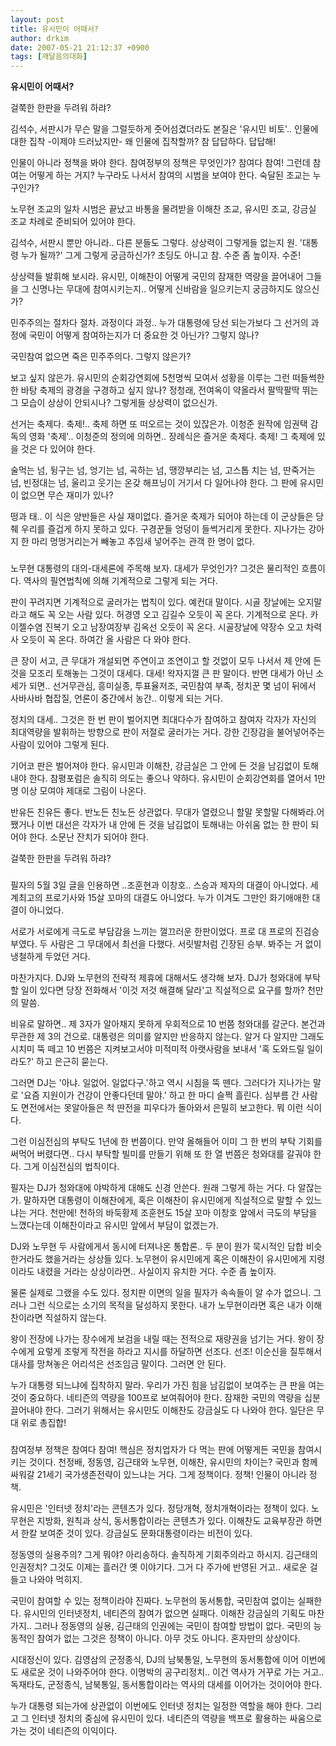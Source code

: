```yaml
---
layout: post
title: 유시민이 어때서?
author: drkim
date: 2007-05-21 21:12:37 +0900
tags: [깨달음의대화]
---
```

**유시민이 어때서?**
              
걸쭉한 한판을 두려워 하랴?

김석수, 서판시가 무슨 말을 그럴듯하게 줏어섬겼더라도 본질은 '유시민 비토'.. 인물에 대한 집착 -이제야 드러났지만- 왜 인물에 집착할까? 참 답답하다. 답답해! 

인물이 아니라 정책을 봐야 한다. 참여정부의 정책은 무엇인가? 참여다 참여! 그런데 참여는 어떻게 하는 거지? 누구라도 나서서 참여의 시범을 보여야 한다. 숙달된 조교는 누구인가? 

노무현 조교의 일차 시범은 끝났고 바통을 물려받을 이해찬 조교, 유시민 조교, 강금실 조교 차례로 준비되어 있어야 한다. 

김석수, 서판시 뿐만 아니라.. 다른 분들도 그렇다. 상상력이 그렇게들 없는지 원. '대통령 누가 될까?' 그게 그렇게 궁금하신가? 초딩도 아니고 참. 수준 좀 높이자. 수준!

상상력들 발휘해 보시라. 유시민, 이해찬이 어떻게 국민의 잠재한 역량을 끌어내어 그들을 그 신명나는 무대에 참여시키는지.. 어떻게 신바람을 일으키는지 궁금하지도 않으신가?

민주주의는 절차다 절차. 과정이다 과정.. 누가 대통령에 당선 되는가보다 그 선거의 과정에 국민이 어떻게 참여하는지가 더 중요한 것 아닌가? 그렇지 않나? 

국민참여 없으면 죽은 민주주의다. 그렇지 않은가? 

보고 싶지 않은가. 유시민의 순회강연회에 5천명씩 모여서 성황을 이루는 그런 떠들썩한 한 바탕 축제의 광경을 구경하고 싶지 않나? 정청래, 전여옥이 약올라서 팔딱팔딱 뛰는 그 모습이 상상이 안되시나? 그렇게들 상상력이 없으신가. 

선거는 축제다. 축제!.. 축제 하면 또 떠오르는 것이 있잖은가. 이청준 원작에 임권택 감독의 영화 '축제'.. 이청준의 정의에 의하면.. 장례식은 즐거운 축제다. 축제! 그 축제에 있을 것은 다 있어야 한다. 

술먹는 넘, 뒹구는 넘, 엉기는 넘, 곡하는 넘, 땡깡부리는 넘, 고스톱 치는 넘, 딴죽거는 넘, 빈정대는 넘, 울리고 웃기는 온갖 해프닝이 거기서 다 일어나야 한다. 그 판에 유시민이 없으면 무슨 재미가 있나? 

떵과 태.. 이 식은 양반들은 사실 재미없다. 즐거운 축제가 되어야 하는데 이 군상들은 당췌 우리를 즐겁게 하지 못하고 있다. 구경꾼들 엉덩이 들썩거리게 못한다. 지나가는 강아지 한 마리 멍멍거리는거 빼놓고 추임새 넣어주는 관객 한 명이 없다.


  ###


노무현 대통령의 대의-대세론에 주목해 보자. 대세가 무엇인가? 그것은 물리적인 흐름이다. 역사의 필연법칙에 의해 기계적으로 그렇게 되는 거다. 

판이 꾸려지면 기계적으로 굴러가는 법칙이 있다. 예컨대 말이다. 시골 장날에는 오지말라고 해도 꼭 오는 사람 있다. 허경영 오고 김길수 오듯이 꼭 온다. 기계적으로 온다. 카이젤수염 진복기 오고 남장여장부 김옥선 오듯이 꼭 온다. 시골장날에 약장수 오고 차력사 오듯이 꼭 온다. 하여간 올 사람은 다 와야 한다. 

큰 장이 서고, 큰 무대가 개설되면 주연이고 조연이고 할 것없이 모두 나서서 제 안에 든 것을 모조리 토해놓는 그것이 대세다. 대세! 왁자지껄 큰 판 말이다. 반면 대세가 아닌 소세가 되면.. 선거무관심, 흥미실종, 투표율저조, 국민참여 부족, 정치꾼 몇 넘이 뒤에서 사바사바 협잡질, 언론이 중간에서 농간.. 이렇게 되는 거다. 

정치의 대세.. 그것은 한 번 판이 벌어지면 최대다수가 참여하고 참여자 각자가 자신의 최대역량을 발휘하는 방향으로 판이 저절로 굴러가는 거다. 강한 긴장감을 불어넣어주는 사람이 있어야 그렇게 된다. 

기어코 판은 벌어져야 한다. 유시민과 이해찬, 강금실은 그 안에 든 것을 남김없이 토해내야 한다. 참평포럼은 솔직히 의도는 좋으나 약하다. 유시민이 순회강연회를 열어서 1만명 이상 모여야 제대로 그림이 나온다. 

반유든 친유든 좋다. 반노든 친노든 상관없다. 무대가 열렸으니 할말 못할말 다해봐라.어쨌거나 이번 대선은 각자가 내 안에 든 것을 남김없이 토해내는 아쉬움 없는 한 판이 되어야 한다. 소문난 잔치가 되어야 한다. 

걸쭉한 한판을 두려워 하랴?


  ###


필자의 5월 3일 글을 인용하면 ..조훈현과 이창호.. 스승과 제자의 대결이 아니었다. 세계최고의 프로기사와 15살 꼬마의 대결도 아니었다. 누가 이겨도 그만인 화기애애한 대결이 아니었다. 

서로가 서로에게 극도로 부담감을 느끼는 껄끄러운 한판이었다. 프로 대 프로의 진검승부였다. 두 사람은 그 무대에서 최선을 다했다. 서릿발처럼 긴장된 승부. 봐주는 거 없이 냉철하게 두었던 거다. 

마찬가지다. DJ와 노무현의 전략적 제휴에 대해서도 생각해 보자. DJ가 청와대에 부탁할 일이 있다면 당장 전화해서 '이것 저것 해결해 달라'고 직설적으로 요구를 할까? 천만의 말씀. 

비유로 말하면.. 제 3자가 알아채지 못하게 우회적으로 10 번쯤 청와대를 갈군다. 본건과 무관한 제 3의 건으로. 대통령은 의미를 알지만 반응하지 않는다. 알거 다 알지만 그래도 시치미 뚝 떼고 10 번쯤은 지켜보고서야 미적미적 아랫사람을 보내서 '혹 도와드릴 일이라도?' 하고 은근히 묻는다. 

그러면 DJ는 '아냐. 일없어. 일없다구.'하고 역시 시침을 뚝 뗀다. 그러다가 지나가는 말로 '요즘 지원이가 건강이 안좋다던데 말야.' 하고 한 마디 슬쩍 흘린다. 심부름 간 사람도 면전에서는 못알아들은 척 딴전을 피우다가 돌아와서 은밀히 보고한다. 뭐 이런 식이다. 

그런 이심전심의 부탁도 1년에 한 번쯤이다. 만약 올해들어 이미 그 한 번의 부탁 기회를 써먹어 버렸다면.. 다시 부탁할 빌미를 만들기 위해 또 한 열 번쯤은 청와대를 갈궈야 한다. 그게 이심전심의 법칙이다. 

필자는 DJ가 청와대에 야박하게 대해도 신경 안쓴다. 원래 그렇게 하는 거다. 다 알잖는가. 말하자면 대통령이 이해찬에게, 혹은 이해찬이 유시민에게 직설적으로 말할 수 있느냐는 거다. 천만에! 천하의 바둑황제 조훈현도 15살 꼬마 이창호 앞에서 극도의 부담을 느꼈다는데 이해찬이라고 유시민 앞에서 부담이 없겠는가. 

DJ와 노무현 두 사람에게서 동시에 터져나온 통합론.. 두 분이 뭔가 묵시적인 담합 비슷한거라도 했을거라는 상상들 있다. 노무현이 유시민에게 혹은 이해찬이 유시민에게 지령이라도 내렸을 거라는 상상이라면.. 사실이지 유치한 거다. 수준 좀 높이자.

물론 실제로 그랬을 수도 있다. 정치판 이면의 일을 필자가 속속들이 알 수가 없으니. 그러나 그런 식으로는 소기의 목적을 달성하지 못한다. 내가 노무현이라면 혹은 내가 이해찬이라면 직설하지 않는다. 

왕이 전장에 나가는 장수에게 보검을 내릴 때는 전적으로 재량권을 넘기는 거다. 왕이 장수에게 요렇게 조렇게 작전을 하라고 지시를 하달하면 선조다. 선조! 이순신을 질투해서 대사를 망쳐놓은 어리석은 선조임금 말이다. 그러면 안 된다. 

누가 대통령 되느냐에 집착하지 말라. 우리가 가진 힘을 남김없이 보여주는 큰 판을 여는 것이 중요하다. 네티즌의 역량을 100프로 보여줘어야 한다. 잠재한 국민의 역량을 십분 끌어내야 한다. 그러기 위해서는 유시민도 이해찬도 강금실도 다 나와야 한다. 일단은 무대 위로 총집합!


  ###


참여정부 정책은 참여다 참여! 핵심은 정치업자가 다 먹는 판에 어떻게든 국민을 참여시키는 것이다. 천정배, 정동영, 김근태와 노무현, 이해찬, 유시민의 차이는? 국민과 함께 싸워갈 21세기 국가생존전략이 있느냐는 거다. 그게 정책이다. 정책! 인물이 아니라 정책.

유시민은 '인터넷 정치'라는 콘텐츠가 있다. 정당개혁, 정치개혁이라는 정책이 있다. 노무현은 지방화, 원칙과 상식, 동서통합이라는 콘텐츠가 있다. 이해찬도 교육부장관 하면서 한칼 보여준 것이 있다. 강금실도 문화대통령이라는 비전이 있다. 

정동영의 실용주의? 그게 뭐야? 아리송하다. 솔직하게 기회주의라고 하시지. 김근태의 인권정치? 그것도 이제는 흘러간 옛 이야기다. 그거 다 주가에 반영된 거고.. 새로운 걸 들고 나와야 먹히지. 

국민이 참여할 수 있는 정책이라야 진짜다. 노무현의 동서통합, 국민참여 없이는 실패한다. 유시민의 인터넷정치, 네티즌의 참여가 없으면 실패다. 이해찬 강금실의 기획도 마찬가지.. 그러나 정동영의 실용, 김근태의 인권에는 국민이 참여할 방법이 없다. 국민의 능동적인 참여가 없는 그것은 정책이 아니다. 아무 것도 아니다. 혼자만의 상상이다.

시대정신이 있다. 김영삼의 군정종식, DJ의 남북통일, 노무현의 동서통합에 이어 이번에도 새로운 것이 나와주어야 한다. 이명박의 공구리정치.. 이건 역사가 거꾸로 가는 거고.. 독재타도, 군정종식, 남북통일, 동서통합이라는 역사의 대세를 이어가는 것이어야 한다. 

누가 대통령 되는가에 상관없이 이번에도 인터넷 정치는 일정한 역할을 해야 한다. 그리고 그 인터넷 정치의 중심에 유시민이 있다. 네티즌의 역량을 백프로 활용하는 싸움으로 가는 것이 네티즌의 이익이다.